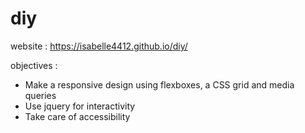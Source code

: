 # diy

website : https://isabelle4412.github.io/diy/

objectives : 
- Make a responsive design using flexboxes, a CSS grid and media queries
- Use jquery for interactivity
- Take care of accessibility 
